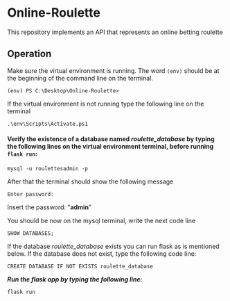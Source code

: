 # Online-Roulette
This repository implements an API that represents an online betting roulette

## Operation
Make sure the virtual environment is running. The word `(env)` should be at the beginning of the command line on the terminal. 

    (env) PS C:\Desktop\Online-Roulette> 

If the virtual environment is not running type the following line on the terminal

    .\env\Scripts\Activate.ps1

#### **Verify the existence of a database named *roulette_database* by typing the following lines on the virtual environment terminal, before running `flask run`:**

    mysql -u roulettesadmin -p

After that the terminal should show the following message

    Enter password: 

Insert the password: "**admin**"

You should be now on the mysql terminal, write the next code line

    SHOW DATABASES;

If the database *roulette_database* exists you can run flask as is mentioned below. If the database does not exist, type the following code line:

    CREATE DATABASE IF NOT EXISTS roulette_database


***Run the flask app by typing the following line:***

    flask run
